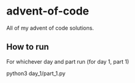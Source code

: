# advent-of-code

All of my advent of code solutions.

## How to run

For whichever day and part run (for day 1, part 1)

python3 day_1/part_1.py
